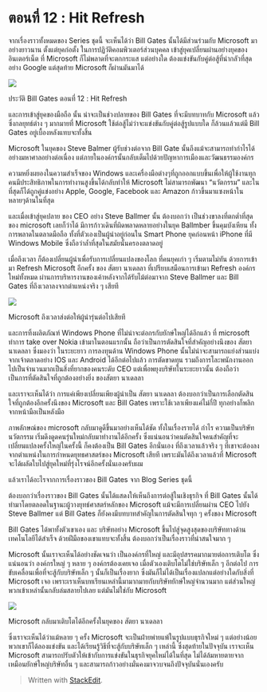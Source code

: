 
ตอนที่​ 12 : Hit Refresh
====

จากเรื่องราวทั้งหมดของ Series ชุดนี้ จะเห็นได้ว่า Bill Gates นั้นได้มีส่วนร่วมกับ Microsoft มาอย่างยาวนาน ตั้งแต่ยุคก่อตั้ง ในการปฏิวัติคอมพิวเตอร์ส่วนบุคคล เข้าสู่ยุคเปลี่ยนผ่านอย่างยุคของ อินเตอร์เน็ต ที่ Microsoft ก็ไม่พลาดที่จะตกกระแส แต่อย่างใด ต้องแข่งขันกับคู่ต่อสู้ที่น่ากลัวที่สุดอย่าง Google แต่สุดท้าย Microsoft ก็ผ่านมันมาได้

![](https://t0.blockdit.com/photos/2019/09/5d91c83456bf3d0d2115dcfd_800x0xcover_xGt014AG.jpg)

ประวัติ Bill Gates ตอนที่ 12 : Hit Refresh

และการเข้าสู่ยุคของมือถือ นั้น น่าจะเป็นช่วงปลายของ Bill Gates ที่จะมีบทบาทกับ Microsoft แล้ว ซึ่งกลยุทธ์ต่าง ๆ มากมายที่ Microsoft ใช้ต่อสู้ไม่ว่าจะแข่งขันกับคู่ต่อสู้รูปแบบใด ก็ล้วนแล้วแต่มี Bill Gates อยู่เบื้องหลังแทบจะทั้งสิ้น

Microsoft ในยุคของ Steve Balmer ผู้รับช่วงต่อจาก Bill Gate นั้นถึงแม้จะสามารถทำกำไรได้อย่างมหาศาลอย่างต่อเนื่อง แต่ภายในองค์กรนั้นกลับเต็มไปด้วยปัญหาการเมืองและวัฒนธรรมองค์กร

ความหยิ่งผยองในความสำเร็จของ Windows และเครื่องมือต่างๆที่ถูกออกแบบขึ้นเพื่อให้ผู้ใช้งานทุกคนมีประสิทธิภาพในการทำงานสูงขึ้นได้กลับทำให้ Microsoft ไม่สามารถพัฒนา “นวัตกรรม” และในที่สุดก็ได้ถูกคู่แข่งอย่าง Apple, Google, Facebook และ Amazon ก้าวขึ้นมาแซงหน้าในหลายๆด้านในที่สุด

และเมื่อเข้าสู่ยุคปลาย ของ CEO อย่าง Steve Ballmer นั้น ต้องบอกว่า เป็นช่วงขาลงที่ตกต่ำที่สุด ของ microsoft เลยก็ว่าได้ มีการก้าวเดินที่ผิดพลาดหลายอย่างในยุค Ballmber ขึ้นคุมบังเหียน ทั้งการพลาดในตลาดมือถือ ทั้งที่ตัวเองเป็นผู้นำอยู่ก่อนใน Smart Phone ยุคก่อนหน้า iPhone ที่มี Windows Mobile ซึ่งถือว่าล้ำที่สุดในสมัยนั้นครองตลาดอยู่

เมื่อถึงเวลา ก็ต้องเปลี่ยนผู้นำเพื่อรับการเปลี่ยนแปลงของโลก ที่คนยุคเก่า ๆ เริ่มตามไม่ทัน ด้วยการเข้ามา Refresh Microsoft อีกครั้ง ของ สัตยา นาเดลลา ที่เปรียบเสมือนการเข้ามา Refresh องค์กรใหม่ทั้งหมด ผ่านการบริหารงานของเค้าหลังจากได้รับไม้ต่อมาจาก Steve Ballmer และ Bill Gates ที่ถึงเวลาลงจากตำแหน่งจริง ๆ เสียที

![](https://t0.blockdit.com/photos/2019/09/5d91c85cfc4bab0d7aaa5581_800x0xcover__5CCGue-.jpg)

Microsoft ถึงเวลาส่งต่อให้ผู้นำรุ่นต่อไปเสียที

และการทิ้งผลิตภัณฑ์ Windows Phone ที่ไม่น่าจะต่อกรกับยักษ์ใหญ่ได้อีกแล้ว ที่ microsoft ทำการ take over Nokia เข้ามาในตอนแรกนั้น ถือว่าเป็นการตัดสินใจที่สำคัญอย่างนึงของ สัตยา นาเดลลา ซึ่งมองว่า ในระยะยาว การลงทุนด้าน Windows Phone นั้นไม่น่าจะสามารถแย่งส่วนแบ่งจากเจ้าตลาดอย่าง IOS และ Android ได้อีกต่อไปแล้ว การตัดขาดทุน รวมถึงการโละพนักงานออกไปเป็นจำนวนมากเป็นสิ่งที่ยากของคนระดับ CEO แต่เพื่อพยุงบริษัทในระยะยาวนั้น ต้องถือว่า เป็นการที่ตัดสินใจที่ถูกต้องอย่างยิ่ง ของสัตยา นาเดลลา

และเราจะเห็นได้ว่า การแค่เพียงเปลี่ยนเพียงผู้นำเป็น สัตยา นาเดลลา ต้องบอกว่าเป็นการเลือกตัดสินใจที่ถูกต้องอีกครั้งนึงของ Microsoft และ Bill Gates เพราะใช้เวลาเพียงแค่ไม่กี่ปี ทุกอย่างก็พลิกจากหน้ามือเป็นหลังมือ

ภาพลักษณ์ของ microsoft กลับมาดูดีขึ้นมาอย่างเห็นได้ชัด ทั้งในเรื่องรายได้ กำไร ความเป็นบริษัทนวัตกรรม เริ่มดึงดูดคนรุ่นใหม่กลับมาทำงานได้อีกครั้ง ซึ่งแน่นอนว่าคนตัดสินใจคนสำคัญที่จะเปลี่ยนแปลงครั้งใหญ่ในครั้งนี้ ก็คงต้องเป็น Bill Gates อีกนั่นเอง ที่ถึงเวลาแล้วจริง ๆ ที่เขาจะต้องลงจากตำแหน่งในการกำหนดยุทธศาสตร์ของ Microsoft เสียที เพราะมันได้ถึงเวลาแล้วที่ Microsoft จะได้ผลัดใบไปสู่ยุคใหม่ที่รุ่งโรจน์อีกครั้งนั่นเองครับผม

แล้วเราได้อะไรจากการเรื่องราวของ Bill Gates จาก Blog Series ชุดนี้

ต้องบอกว่าเรื่องราวของ Bill Gates นั้นได้แสดงให้เห็นถึงการต่อสู้ในเชิงธุรกิจ ที่ Bill Gates นั้นได้ทำมาโดยตลอดในฐานะผู้วางยุทธ์ศาสตร์หลักของ Microsoft แม้จะมีการเปลี่ยนผ่าน CEO ไปยัง Steve Ballmer แต่ Bill Gates ก็ยังคงมีบทบาทสำคัญในการตัดสินใจทุก ๆ ครั้งของ Microsoft

Bill Gates ได้พาทั้งตัวเขาเอง และ บริษัทอย่าง Microsoft ขึ้นไปสู่จุดสูงสุดของบริษัททางด้านเทคโนโลยีได้สำเร็จ ด้วยฝีมือของเขาแทบจะทั้งสิ้น ต้องบอกว่าเป็นเรื่องราวที่น่าสนใจมาก ๆ

Microsoft นั้นเราจะเห็นได้อย่างชัดเจนว่า เป็นองค์กรที่ใหญ่ และมีอุปสรรคมากมายต่อการเติบโต ซึ่งแน่นอนว่า องค์กรใหญ่ ๆ หลาย ๆ องค์กรต้องเคยเจอ เมื่อตัวเองเติบโตไม่ใช่บริษัทเล็ก ๆ อีกต่อไป การขับเคลื่อนเพื่อที่จะสู้กับบริษัทเล็ก ๆ นั้นก็เป็นเรื่องยาก ซึ่งมันก็ไม่ได้เป็นเรื่องแปลกแต่อย่างใดกับสิ่งที่ Microsoft เจอ เพราะเราเห็นบทเรียนเหล่านี้มามากมายกับบริษัทยักษ์ใหญ่จำนวนมาก แต่ส่วนใหญ่พวกเข้าเหล่านั้นกลับล่มสลายไปเลย แต่มันไม่ใช่กับ Microsoft

![](https://t0.blockdit.com/photos/2019/09/5d91c89ffc4bab0d7aaa79a8_800x0xcover_6hlarvt0.jpg)

Microsoft กลับมาเติบโตได้อีกครั้งในยุคของ สัตยา นาเดลลา

ซึ่งเราจะเห็นได้ว่าแม้หลาย ๆ ครั้ง Microsoft จะเป็นฝ่ายพ่ายแพ้ในรูปแบบธุรกิจใหม่ ๆ แต่อย่างน้อยพวกเขาก็ได้ลองแข่งขัน และได้เรียนรู้วิธีที่จะสู้กับบริษัทเล็ก ๆ เหล่านี้ ซึ่งสุดท้ายในปัจจุบัน เราจะเห็น Microsoft สามารถปรับตัวให้เข้ากับการแข่งขันในธุรกิจยุคใหม่ได้ในที่สุด ไม่ได้ล้มหายตายจากเหมือนยักษ์ใหญ่บริษัทอื่น ๆ และสามารถก้าวอย่างมั่นคงมาจวบจนถึงปัจจุบันนั่นเองครับ


> Written with [StackEdit](https://www.blockdit.com/articles/5d91c8da89f4850c7f45ac11).
<!--stackedit_data:
eyJoaXN0b3J5IjpbLTYwMTYzMzEwN119
-->